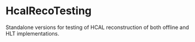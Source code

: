 # HcalRecoTesting
Standalone versions for testing of HCAL reconstruction of both offline and HLT implementations. 
